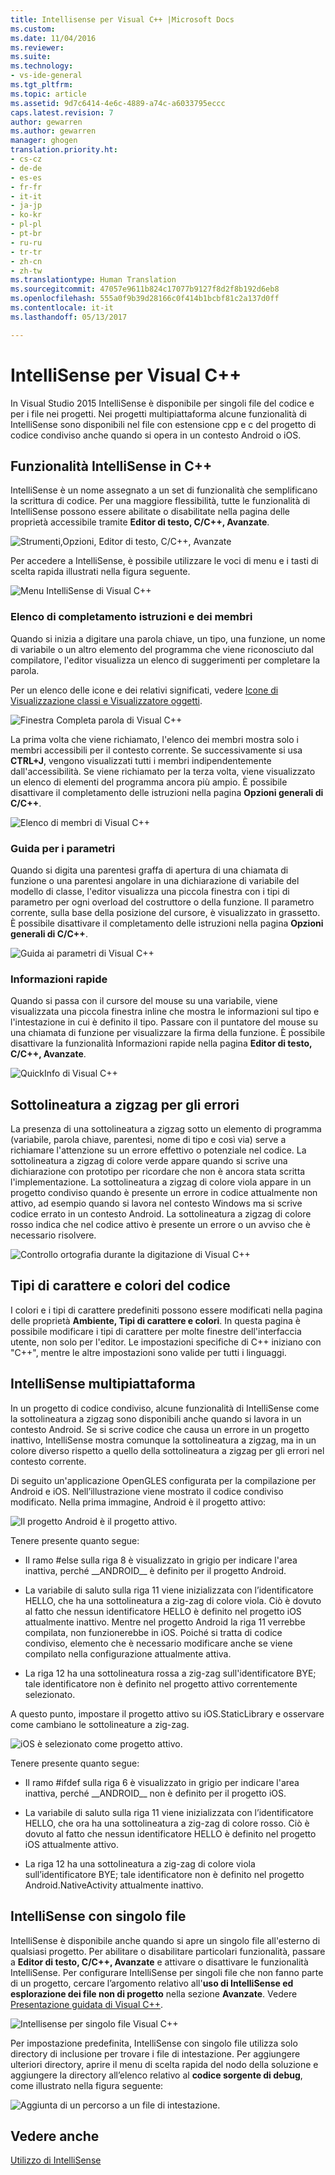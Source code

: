 ```yaml
---
title: Intellisense per Visual C++ |Microsoft Docs
ms.custom: 
ms.date: 11/04/2016
ms.reviewer: 
ms.suite: 
ms.technology:
- vs-ide-general
ms.tgt_pltfrm: 
ms.topic: article
ms.assetid: 9d7c6414-4e6c-4889-a74c-a6033795eccc
caps.latest.revision: 7
author: gewarren
ms.author: gewarren
manager: ghogen
translation.priority.ht:
- cs-cz
- de-de
- es-es
- fr-fr
- it-it
- ja-jp
- ko-kr
- pl-pl
- pt-br
- ru-ru
- tr-tr
- zh-cn
- zh-tw
ms.translationtype: Human Translation
ms.sourcegitcommit: 47057e9611b824c17077b9127f8d2f8b192d6eb8
ms.openlocfilehash: 555a0f9b39d28166c0f414b1bcbf81c2a137d0ff
ms.contentlocale: it-it
ms.lasthandoff: 05/13/2017

---
```

# <a name="visual-c-intellisense"></a>IntelliSense per Visual C++
In Visual Studio 2015 IntelliSense è disponibile per singoli file del codice e per i file nei progetti. Nei progetti multipiattaforma alcune funzionalità di IntelliSense sono disponibili nel file con estensione cpp e c del progetto di codice condiviso anche quando si opera in un contesto Android o iOS.  
  
## <a name="intellisense-features-in-c"></a>Funzionalità IntelliSense in C++  
 IntelliSense è un nome assegnato a un set di funzionalità che semplificano la scrittura di codice. Per una maggiore flessibilità, tutte le funzionalità di IntelliSense possono essere abilitate o disabilitate nella pagina delle proprietà accessibile tramite **Editor di testo, C/C++, Avanzate**.  
  
 ![Strumenti,Opzioni, Editor di testo, C&#47;C&#43;&#43;, Avanzate](../ide/media/sintellisensecpptoolsoptions.PNG "sIntelliSenseCppToolsOptions")  
  
 Per accedere a IntelliSense, è possibile utilizzare le voci di menu e i tasti di scelta rapida illustrati nella figura seguente.  
  
 ![Menu IntelliSense di Visual C&#43;&#43;](../ide/media/vs2015_cpp_intellisense_menu.png "vs2015_cpp_intellisense_menu")  
  
### <a name="statement-completion-and-member-list"></a>Elenco di completamento istruzioni e dei membri  
 Quando si inizia a digitare una parola chiave, un tipo, una funzione, un nome di variabile o un altro elemento del programma che viene riconosciuto dal compilatore, l'editor visualizza un elenco di suggerimenti per completare la parola.  
  
 Per un elenco delle icone e dei relativi significati, vedere [Icone di Visualizzazione classi e Visualizzatore oggetti](../ide/class-view-and-object-browser-icons.md).  
  
 ![Finestra Completa parola di Visual C&#43;&#43;](../ide/media/vs2015_cpp_complete_word.png "vs2015_cpp_complete_word")  
  
 La prima volta che viene richiamato, l'elenco dei membri mostra solo i membri accessibili per il contesto corrente. Se successivamente si usa **CTRL+J**, vengono visualizzati tutti i membri indipendentemente dall'accessibilità. Se viene richiamato per la terza volta, viene visualizzato un elenco di elementi del programma ancora più ampio. È possibile disattivare il completamento delle istruzioni nella pagina **Opzioni generali di C/C++**.  
  
 ![Elenco di membri di Visual C&#43;&#43;](../ide/media/vs2015_cpp_list_members.png "vs2015_cpp_list_members")  
  
### <a name="parameter-help"></a>Guida per i parametri  
 Quando si digita una parentesi graffa di apertura di una chiamata di funzione o una parentesi angolare in una dichiarazione di variabile del modello di classe, l'editor visualizza una piccola finestra con i tipi di parametro per ogni overload del costruttore o della funzione. Il parametro corrente, sulla base della posizione del cursore, è visualizzato in grassetto. È possibile disattivare il completamento delle istruzioni nella pagina **Opzioni generali di C/C++**.  
  
 ![Guida ai parametri di Visual C&#43;&#43;](../ide/media/vs_2015_cpp_param_help.png "vs_2015_cpp_param_help")  
  
### <a name="quick-info"></a>Informazioni rapide  
 Quando si passa con il cursore del mouse su una variabile, viene visualizzata una piccola finestra inline che mostra le informazioni sul tipo e l'intestazione in cui è definito il tipo. Passare con il puntatore del mouse su una chiamata di funzione per visualizzare la firma della funzione. È possibile disattivare la funzionalità Informazioni rapide nella pagina **Editor di testo, C/C++, Avanzate**.  
  
 ![QuickInfo di Visual C&#43;&#43;](../ide/media/vs2015_cpp_quickinfo.png "vs2015_cpp_quickInfo")  
  
## <a name="error-squiggles"></a>Sottolineatura a zigzag per gli errori  
 La presenza di una sottolineatura a zigzag sotto un elemento di programma (variabile, parola chiave, parentesi, nome di tipo e così via) serve a richiamare l'attenzione su un errore effettivo o potenziale nel codice. La sottolineatura a zigzag di colore verde appare quando si scrive una dichiarazione con prototipo per ricordare che non è ancora stata scritta l'implementazione. La sottolineatura a zigzag di colore viola appare in un progetto condiviso quando è presente un errore in codice attualmente non attivo, ad esempio quando si lavora nel contesto Windows ma si scrive codice errato in un contesto Android. La sottolineatura a zigzag di colore rosso indica che nel codice attivo è presente un errore o un avviso che è necessario risolvere.  
  
 ![Controllo ortografia durante la digitazione di Visual C&#43;&#43;](../ide/media/vs2015_cpp_error_quiggles.png "vs2015_cpp_error_quiggles")  
  
## <a name="code-colorization-and-fonts"></a>Tipi di carattere e colori del codice  
 I colori e i tipi di carattere predefiniti possono essere modificati nella pagina delle proprietà **Ambiente, Tipi di carattere e colori**. In questa pagina è possibile modificare i tipi di carattere per molte finestre dell'interfaccia utente, non solo per l'editor. Le impostazioni specifiche di C++ iniziano con "C++", mentre le altre impostazioni sono valide per tutti i linguaggi.  
  
## <a name="cross-platform-intellisense"></a>IntelliSense multipiattaforma  
 In un progetto di codice condiviso, alcune funzionalità di IntelliSense come la sottolineatura a zigzag sono disponibili anche quando si lavora in un contesto Android. Se si scrive codice che causa un errore in un progetto inattivo, IntelliSense mostra comunque la sottolineatura a zigzag, ma in un colore diverso rispetto a quello della sottolineatura a zigzag per gli errori nel contesto corrente.  
  
 Di seguito un'applicazione OpenGLES configurata per la compilazione per Android e iOS. Nell’illustrazione viene mostrato il codice condiviso modificato. Nella prima immagine, Android è il progetto attivo:  
  
 ![Il progetto Android è il progetto attivo.](../ide/media/intellisensecppcrossplatform.png "IntelliSenseCppCrossPlatform")  
  
 Tenere presente quanto segue:  
  
-   Il ramo #else sulla riga 8 è visualizzato in grigio per indicare l'area inattiva, perché __ANDROID\_\_ è definito per il progetto Android.  
  
-   La variabile di saluto sulla riga 11 viene inizializzata con l’identificatore HELLO, che ha una sottolineatura a zig-zag di colore viola. Ciò è dovuto al fatto che nessun identificatore HELLO è definito nel progetto iOS attualmente inattivo. Mentre nel progetto Android la riga 11 verrebbe compilata, non funzionerebbe in iOS. Poiché si tratta di codice condiviso, elemento che è necessario modificare anche se viene compilato nella configurazione attualmente attiva.  
  
-   La riga 12 ha una sottolineatura rossa a zig-zag sull'identificatore BYE; tale identificatore non è definito nel progetto attivo correntemente selezionato.  
  
 A questo punto, impostare il progetto attivo su iOS.StaticLibrary e osservare come cambiano le sottolineature a zig-zag.  
  
 ![iOS è selezionato come progetto attivo.](../ide/media/intellisensecppcrossplatform2.png "IntelliSenseCppCrossPlatform2")  
  
 Tenere presente quanto segue:  
  
-   Il ramo #ifdef sulla riga 6 è visualizzato in grigio per indicare l'area inattiva, perché __ANDROID\_\_ non è definito per il progetto iOS.  
  
-   La variabile di saluto sulla riga 11 viene inizializzata con l’identificatore HELLO, che ora ha una sottolineatura a zig-zag di colore rosso. Ciò è dovuto al fatto che nessun identificatore HELLO è definito nel progetto iOS attualmente attivo.  
  
-   La riga 12 ha una sottolineatura a zig-zag di colore viola sull’identificatore BYE; tale identificatore non è definito nel progetto Android.NativeActivity attualmente inattivo.  
  
## <a name="single-file-intellisense"></a>IntelliSense con singolo file  
 IntelliSense è disponibile anche quando si apre un singolo file all'esterno di qualsiasi progetto. Per abilitare o disabilitare particolari funzionalità, passare a **Editor di testo, C/C++, Avanzate** e attivare o disattivare le funzionalità IntelliSense. Per configurare IntelliSense per singoli file che non fanno parte di un progetto, cercare l’argomento relativo all'**uso di IntelliSense ed esplorazione dei file non di progetto** nella sezione **Avanzate**. Vedere [Presentazione guidata di Visual C++](http://msdn.microsoft.com/en-us/499cb66f-7df1-45d6-8b6b-33d94fd1f17c).  
  
 ![Intellisense per singolo file Visual C&#43;&#43;](../ide/media/vs2015_cpp_single_file_intellisense.png "vs2015_cpp_single_file_intellisense")  
  
 Per impostazione predefinita, IntelliSense con singolo file utilizza solo directory di inclusione per trovare i file di intestazione. Per aggiungere ulteriori directory, aprire il menu di scelta rapida del nodo della soluzione e aggiungere la directory all’elenco relativo al **codice sorgente di debug**, come illustrato nella figura seguente:  
  
 ![Aggiunta di un percorso a un file di intestazione.](../ide/media/intellisensedebugyourcode.jpg "IntelliSenseDebugYourCode")  
  
## <a name="see-also"></a>Vedere anche  
 [Utilizzo di IntelliSense](../ide/using-intellisense.md)
